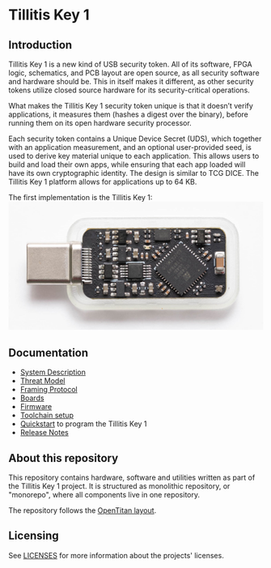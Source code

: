 # Tillitis Key 1

## Introduction

Tillitis Key 1 is a new kind of USB security token. All of its
software, FPGA logic, schematics, and PCB layout are open source, as
all security software and hardware should be. This in itself makes it
different, as other security tokens utilize closed source hardware for
its security-critical operations.

What makes the Tillitis Key 1 security token unique is that it doesn’t
verify applications, it measures them (hashes a digest over the
binary), before running them on its open hardware security processor.

Each security token contains a Unique Device Secret (UDS),
which together with an application measurement, and an optional
user-provided seed, is used to derive key material unique to each
application. This allows users to build and load their own apps, while
ensuring that each app loaded will have its own cryptographic
identity. The design is similar to TCG DICE. The Tillitis Key 1
platform allows for applications up to 64 KB.

The first implementation is the Tillitis Key 1:
![The Tillitis Key 1 PCB](doc/images/mta1-usb-v1.jpg)


## Documentation

* [System Description](doc/system_description/system_description.md)
* [Threat Model](doc/threat_model/threat_model.md)
* [Framing Protocol](doc/framing_protocol/framing_protocol.md)
* [Boards](hw/boards/README.md)
* [Firmware](hw/application_fpga/fw/mta1_mkdf/README.md)
* [Toolchain setup](doc/toolchain_setup.md)
* [Quickstart](doc/quickstart.md) to program the Tillitis Key 1
* [Release Notes](doc/release_notes.md)

## About this repository

This repository contains hardware, software and utilities written as
part of the Tillitis Key 1 project. It is structured as monolithic
repository, or "monorepo", where all components live in one
repository.

The repository follows the [OpenTitan
layout](https://docs.opentitan.org/doc/ug/directory_structure/).

## Licensing

See [LICENSES](./LICENSES/README.md) for more information about
the projects' licenses.
